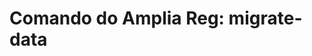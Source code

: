 ﻿# Comando do Amplia Reg: **migrate-data**

<!-- link to version in English -->
<div data-alt-locales="en-us"></div>
